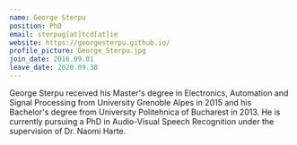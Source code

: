 ```yaml
---
name: George Sterpu
position: PhD
email: sterpug[at]tcd[at]ie
website: https://georgesterpu.github.io/
profile_picture: George_Sterpu.jpg
join_date: 2016.09.01
leave_date: 2020.09.30
---
```


George Sterpu received his Master's degree in Electronics, Automation and Signal Processing from University Grenoble Alpes in 2015 and his Bachelor's degree from University Politehnica of Bucharest in 2013.
He is currently pursuing a PhD in Audio-Visual Speech Recognition under the supervision of Dr. Naomi Harte.
